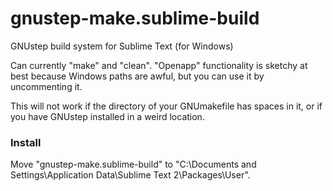 # gnustep-make.sublime-build
GNUstep build system for Sublime Text (for Windows)

Can currently "make" and "clean". "Openapp" functionality is sketchy at best because Windows paths are awful, but you can use it by uncommenting it.

This will not work if the directory of your GNUmakefile has spaces in it, or if you have GNUstep installed in a weird location.

### Install
Move "gnustep-make.sublime-build" to "C:\Documents and Settings\Application Data\Sublime Text 2\Packages\User".

